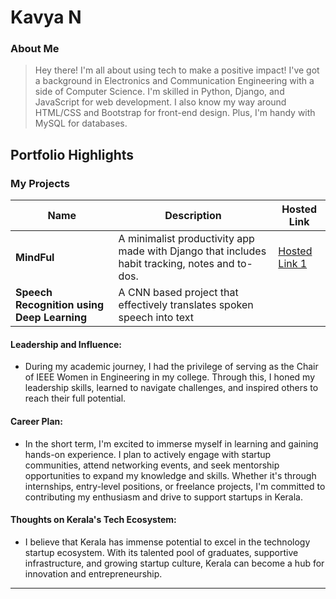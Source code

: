 # Kavya N 

### About Me

> Hey there! I'm all about using tech to make a positive impact! I've got a background in Electronics and Communication Engineering with a side of Computer Science. I'm skilled in Python, Django, and JavaScript for web development. I also know my way around HTML/CSS and Bootstrap for front-end design. Plus, I'm handy with MySQL for databases. 


## Portfolio Highlights

### My Projects

| Name                | Description                                                               | Hosted Link                              |
|---------------------|---------------------------------------------------------------------------|------------------------------------------|
| **MindFul**  | A minimalist productivity app made with Django that includes habit tracking, notes and to-dos.                                             | [Hosted Link 1](https://kn14.pythonanywhere.com/)    |
| **Speech Recognition using Deep Learning**  | A CNN based project that effectively translates spoken speech into text                                              |     | 

#### Leadership and Influence:

- During my academic journey, I had the privilege of serving as the Chair of IEEE Women in Engineering in my college. Through this, I honed my leadership skills, learned to navigate challenges, and inspired others to reach their full potential. 


#### Career Plan:

- In the short term, I'm excited to immerse myself in learning and gaining hands-on experience. I plan to actively engage with startup communities, attend networking events, and seek mentorship opportunities to expand my knowledge and skills. Whether it's through internships, entry-level positions, or freelance projects, I'm committed to contributing my enthusiasm and drive to support startups in Kerala.

#### Thoughts on Kerala's Tech Ecosystem:

- I believe that Kerala has immense potential to excel in the technology startup ecosystem. With its talented pool of graduates, supportive infrastructure, and growing startup culture, Kerala can become a hub for innovation and entrepreneurship. 


---
